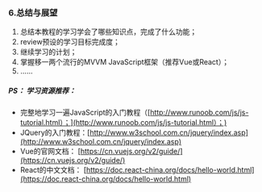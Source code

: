 ### 6.总结与展望

1. 总结本教程的学习学会了哪些知识点，完成了什么功能；
2. review预设的学习目标完成度；
3. 继续学习的计划；
4. 掌握移一两个流行的MVVM JavaScript框架（推荐Vue或React）；
5. ……

##### **PS： 学习资源推荐：**

* 完整地学习一遍JavaScript的入门教程（[http://www.runoob.com/js/js-tutorial.html）；](http://www.runoob.com/js/js-tutorial.html）；)
* JQuery的入门教程：[http://www.w3school.com.cn/jquery/index.asp](http://www.w3school.com.cn/jquery/index.asp)
* Vue的官网文档： [https://cn.vuejs.org/v2/guide/](https://cn.vuejs.org/v2/guide/)
* React的中文文档： [https://doc.react-china.org/docs/hello-world.html](https://doc.react-china.org/docs/hello-world.html)




